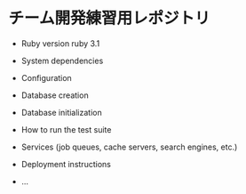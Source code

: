 # チーム開発練習用レポジトリ


* Ruby version
ruby 3.1
* System dependencies

* Configuration

* Database creation

* Database initialization

* How to run the test suite

* Services (job queues, cache servers, search engines, etc.)

* Deployment instructions

* ...
